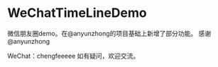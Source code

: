 # WeChatTimeLineDemo
微信朋友圈demo。在@anyunzhong的项目基础上新增了部分功能。 
感谢@anyunzhong

WeChat：chengfeeeee
如有疑问，欢迎交流。
